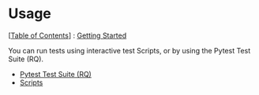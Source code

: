 Usage 
==
[[Table of Contents](../../README.md#table-of-contents)] : [Getting Started](../../getting-started/00-getting-started.md)

You can run tests using interactive test Scripts, or by using the Pytest Test Suite (RQ).  

  * [Pytest Test Suite (RQ)](/docs/usage/01-pytest-tests.md)
  * [Scripts](/scripts/README.md)
